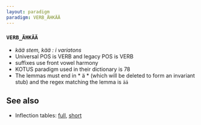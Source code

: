 ```yaml
---
layout: paradigm
paradigm: VERB_ÄHKÄÄ
---
```

### ` VERB_ÄHKÄÄ `

* _kää stem, kää : i variatons_
* Universal POS is VERB and legacy POS is VERB
* suffixes use front vowel harmony
* KOTUS paradigm used in their dictionary is 78
* The lemmas must end in * ä * (which will be deleted to form an invariant stub) and the regex matching the lemma is ` ää `

## See also

* Inflection tables: [full](gen/Ä/ähkää.html), [short](gen/Ä/ähkää_wikt.html)

